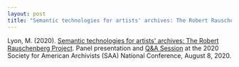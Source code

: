```yaml
---
layout: post
title: "Semantic technologies for artists' archives: The Robert Rauschenberg Project"
---
```

Lyon, M. (2020).  [Semantic technologies for artists' archives: The Robert Rauschenberg Project](https://archives2020.sched.com/event/dNmK/s15-digital-access-and-preservation-in-artists-archives-challenges-strategies-and-solutions). Panel presentation and [Q&A Session](https://archives2020.sched.com/event/dwsx/qa-session-for-s15-digital-access-and-preservation-in-artists-archives-challenges-strategies-and-solutions) at the 2020 Society for American Archivists (SAA) National Conference, August 8, 2020. 
